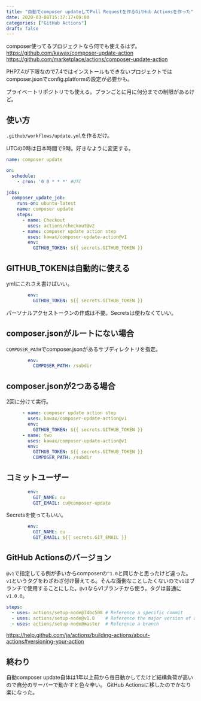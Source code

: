 ```yaml
---
title: "自動でcomposer updateしてPull Requestを作るGitHub Actionsを作った"
date: 2020-03-08T15:37:17+09:00
categories: ["GitHub Actions"]
draft: false
---
```


composer使ってるプロジェクトなら何でも使えるはず。
https://github.com/kawax/composer-update-action
https://github.com/marketplace/actions/composer-update-action

PHP7.4が下限なので7.4ではインストールもできないプロジェクトではcomposer.jsonでconfig.platformの設定が必要かも。

プライベートリポジトリでも使える。プランごとに月に何分までの制限があるけど。

## 使い方
`.github/workflows/update.yml`を作るだけ。

UTCの0時は日本時間で9時。好きなように変更する。

```yml
name: composer update

on:
  schedule:
    - cron: '0 0 * * *' #UTC

jobs:
  composer_update_job:
    runs-on: ubuntu-latest
    name: composer update
    steps:
      - name: Checkout
        uses: actions/checkout@v2
      - name: composer update action step
        uses: kawax/composer-update-action@v1
        env:
          GITHUB_TOKEN: ${{ secrets.GITHUB_TOKEN }}
```

## GITHUB_TOKENは自動的に使える
ymlにこれさえ書けばいい。

```yml
        env:
          GITHUB_TOKEN: ${{ secrets.GITHUB_TOKEN }}
```

パーソナルアクセストークンの作成は不要。Secretsは使わなくていい。

## composer.jsonがルートにない場合
`COMPOSER_PATH`でcomposer.jsonがあるサブディレクトリを指定。

```yml
        env:
          COMPOSER_PATH: /subdir
```

## composer.jsonが2つある場合

2回に分けて実行。

```yml
      - name: composer update action step
        uses: kawax/composer-update-action@v1
        env:
          GITHUB_TOKEN: ${{ secrets.GITHUB_TOKEN }}
      - name: two
        uses: kawax/composer-update-action@v1
        env:
          GITHUB_TOKEN: ${{ secrets.GITHUB_TOKEN }}
          COMPOSER_PATH: /subdir
```

## コミットユーザー

```yml
        env:
          GIT_NAME: cu
          GIT_EMAIL: cu@composer-update
```

Secretsを使ってもいい。

```yml
        env:
          GIT_NAME: cu
          GIT_EMAIL: ${{ secrets.GIT_EMAIL }}
```

## GitHub Actionsのバージョン
`@v1`で指定してる例が多いからcomposerの`^1.0`と同じかと思ったけど違った。`v1`というタグをわざわざ付け替えてる。そんな面倒なことしたくないので`v1`はブランチで使用することにした。`@v1`ならv1ブランチから使う。タグは普通に`v1.0.0`。

```yml
steps:    
  - uses: actions/setup-node@74bc508 # Reference a specific commit
  - uses: actions/setup-node@v1.0    # Reference the major version of a release   
  - uses: actions/setup-node@master  # Reference a branch
```
https://help.github.com/ja/actions/building-actions/about-actions#versioning-your-action

## 終わり
自動composer update自体は1年以上前から毎日動かしてたけど結構負荷が高いので自分のサーバーで動かすと色々辛い。
GitHub Actionsに移したのでかなり楽になった。
